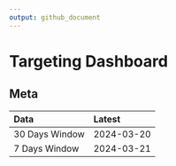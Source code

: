 ```yaml
---
output: github_document
---
```


# Targeting Dashboard



## Meta


|Data           |Latest     |
|:--------------|:----------|
|30 Days Window |2024-03-20 |
|7 Days Window  |2024-03-21 |
